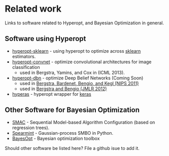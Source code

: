 # Related work

Links to software related to Hyperopt, and Bayesian Optimization in general.

## Software using Hyperopt

* [hyperopt-sklearn](https://github.com/hyperopt/hyperopt-sklearn) - using hyperopt to optimize across [sklearn](http://scikit-learn.org) estimators.
* [hyperopt-convnet](https://github.com/hyperopt/hyperopt-convnet) - optimize convolutional architectures for image classification
  * used in Bergstra, Yamins, and Cox in (ICML 2013).
* [hyperopt-dbn](https://github.com/hyperopt/hyperopt-nnet) - optimize Deep Belief Networks (Coming Soon)
  * used in [Bergstra, Bardenet, Bengio, and Kegl (NIPS 2011)](http://www.eng.uwaterloo.ca/~jbergstr/files/pub/11_nips_hyperopt.pdf)
  * used in [Bergstra and Bengio (JMLR 2012)](http://www.jmlr.org/papers/volume13/bergstra12a/bergstra12a.pdf)
* [hyperas](https://github.com/maxpumperla/hyperas) - hyperopt wrapper for [keras](https://keras.io)

## Other Software for Bayesian Optimization

* [SMAC](http://www.cs.ubc.ca/labs/beta/Projects/SMAC/#software) - Sequential Model-based Algorithm Configuration (based on regression trees).
* [Spearmint](http://www.cs.toronto.edu/~jasper/software.html) - Gaussian-process SMBO in Python.
* [BayesOpt](http://rmcantin.bitbucket.org/html/) - Bayesian optimization toolbox

Should other software be listed here? File a github isue to add it.
